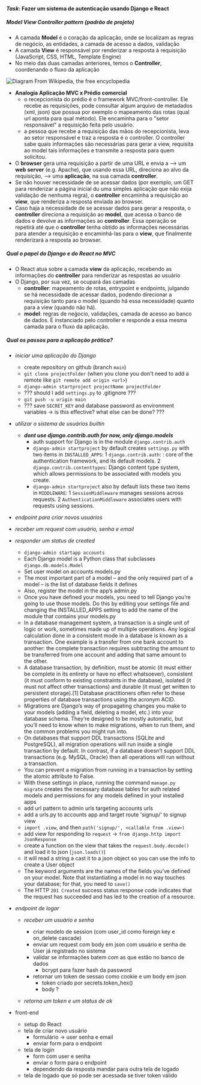 #### ***Task***: Fazer um sistema de autenticação usando Django e React

##### Model View Controller pattern (padrão de projeto)
- A camada **Model** é o coração da aplicação, onde se localizam as regras de negócio, as entidades, a camada de acesso a dados, validação
- A camada **View** é responsável por renderizar a resposta à requisição (JavaScript, CSS, HTML, Template Engine)
- No meio das duas camadas anteriores, temos o **Controller**, coordenando o fluxo da aplicação

![Diagram From Wikipedia, the free encyclopedia](https://upload.wikimedia.org/wikipedia/commons/thumb/a/a0/MVC-Process.svg/200px-MVC-Process.svg.png)

- **Analogia Aplicação MVC x Prédio comercial**
    - o recepcionista do prédio é o framework MVC/front-controller. Ele recebe as requisições, pode consultar algum arquivo de metadados (xml, json) que possua por exemplo o mapeamento das rotas (qual url aponta para qual método). Ele encaminha para o "setor responsável" a requisição feita pelo usuário.
    - a pessoa que recebe a requisição das mãos do recepcionista, leva ao setor responsável e traz a resposta é o controller. O controller sabe quais informações são necessárias para gerar a view, requisita ao model tais informações e transmite a resposta para quem solicitou.
- O **browser** gera uma requisição a partir de uma URL e envia a --> um **web server** (e.g. Apache), que usando essa URL, direciona ao alvo da requisição, --> uma **aplicação**, na sua camada **controller**.
- Se não houver necessidade de se acessar dados (por exemplo, um GET para renderizar a página inicial du uma simples aplicação que não exija validação de nenhuma regra), o **controller** encaminha a requisição ao **view**, que renderiza a resposta enviada ao browser.
- Caso haja a necessidade de se acessar dados para gerar a resposta, o **controller** direciona a requisição ao **model**, que acessa o banco de dados e devolve as informações ao **controller**. Essa operação se repetirá até que o **controller** tenha obtido as informações necessárias para atender a requisição e encaminhá-las para o **view**, que finalmente renderizará a resposta ao browser.

##### Qual o papel do Django e do React no MVC
- O React atua sobre a camada **view** da aplicação, recebendo as informações do **controller** para renderizar as respostas ao usuário
- O Django, por sua vez, se ocupará das camadas
    - **controller**: mapeamento de rotas, entrypoint e endpoints, julgando se há necessidade de acessar dados, podendo direcionar a requisição tanto para o model (quando há essa necessidade) quanto para a view (quando não há).
    - **model**: regras de neǵocio, validações, camada de acesso ao banco de dados. É instanciado pelo controller e responde a essa mesma camada para o fluxo da aplicação.

##### Qual os passos para a aplicação prática?
- *iniciar uma aplicação do Django*
    - create repository on github (branch `main`)
    - `git clone projectFolder` (when you clone you don't need to add a remote like `git remote add origin <url>`)
    - `django-admin startproject projectName projectFolder`
    - ??? should I add `settings.py` to .gitignore ???
    - `git push -u origin main`
    - ??? save `SECRET_KEY` and database password as environment variables -> is this effective? what else can be done? ???
- *utilizar o sistema de usuários builtin*
    - ***dont use django.contrib.auth for now, only django.models***
        - auth support for Django is in the module `django.contrib.auth`
        - `django-admin startproject` by default creates `settings.py` with two items in `INSTALLED_APPS`:
            1 `django.contrib.auth`: : core of the authentication framework, and its default models.
            2 `django.contrib.contenttypes`: Django content type system, which allows permissions to be associated with models you create.
        - `django-admin startproject` also by default lists these two items in `MIDDLEWARE`:
            1 `SessionMiddleware` manages sessions across requests.
            2 `AuthenticationMiddleware` associates users with requests using sessions.

- *endpoint para criar novos usuários*
- *receber um request com usuário, senha e email*
- *responder um status de created*
    - `django-admin startapp accounts`
    - Each Django model is a Python class that subclasses `django.db.models.Model`
    - Set user model on accounts models.py
    - The most important part of a model – and the only required part of a model – is the list of database fields it defines
    - Also, register the model in the app’s admin.py
    - Once you have defined your models, you need to tell Django you’re going to use those models. Do this by editing your settings file and changing the INSTALLED_APPS setting to add the name of the module that contains your models.py
    - In a database management system, a transaction is a single unit of logic or work, sometimes made up of multiple operations. Any logical calculation done in a consistent mode in a database is known as a transaction. One example is a transfer from one bank account to another: the complete transaction requires subtracting the amount to be transferred from one account and adding that same amount to the other.
    - A database transaction, by definition, must be atomic (it must either be complete in its entirety or have no effect whatsoever), consistent (it must conform to existing constraints in the database), isolated (it must not affect other transactions) and durable (it must get written to persistent storage).[1] Database practitioners often refer to these properties of database transactions using the acronym ACID.
    - Migrations are Django’s way of propagating changes you make to your models (adding a field, deleting a model, etc.) into your database schema. They’re designed to be mostly automatic, but you’ll need to know when to make migrations, when to run them, and the common problems you might run into.
    - On databases that support DDL transactions (SQLite and PostgreSQL), all migration operations will run inside a single transaction by default. In contrast, if a database doesn’t support DDL transactions (e.g. MySQL, Oracle) then all operations will run without a transaction.
    - You can prevent a migration from running in a transaction by setting the atomic attribute to False.
    - With these settings in place, running the command `manage.py migrate` creates the necessary database tables for auth related models and permissions for any models defined in your installed apps
    - add url pattern to admin urls targeting accounts urls
    - add a urls.py to accounts app and target route 'signup/' to signup view
    - `import .view`, and then `path('signup/', <callable from .view>)`
    - add view for responding to `request` -> `from django.http import JsonResponse`
    - create a function on the view that takes the `request.body.decode()` and load it to json (`json.loads()`)
    - it will read a string a cast it to a json object so you can use the info to create a User object
    - The keyword arguments are the names of the fields you’ve defined on your model. Note that instantiating a model in no way touches your database; for that, you need to `save()`
    - The HTTP `201 Created` success status response code indicates that the request has succeeded and has led to the creation of a resource.

- *endpoint de logar*
    - *receber um usuário e senha*
        - criar modelo de session (com user_id como foreign key e on_delete cascade)
        - enviar um request com body em json com usuário e senha de User já registrado no sistema
        - validar se informações batem com as que estão no banco de dados
            - bcrypt para fazer hash da password
        - retornar um token de sessao como cookie e um body em json 
            - token criado por secrets.token_hex()
            - body ?

    - *retorna um token e um status de ok*
- front-end
    - setup do React
    - tela de criar novo usuário
        - formulário -> user senha e email
        - enviar form para o endpoint
    - tela de login
        - form com user e senha
        - enviar o form para o endpoint
        - dependendo da resposta mandar para outra tela de logado
    - tela de logado que só pode ser acessada se tiver token válido
